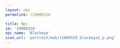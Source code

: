```yaml
---
layout: npc
permalink: /29000316

title: Npc
id: '29000316'
npc_name: 'Blackeye'
icon_url: 'portrait/mob/11000529_blackeye2_p.png'
---
```


